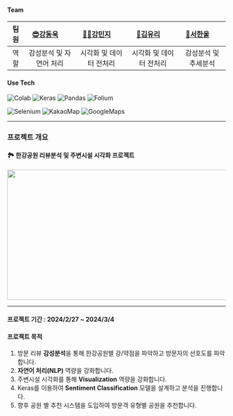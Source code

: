 #### Team

|팀원|[😎강동욱](https://github.com/ddsntc1)&nbsp;&nbsp;&nbsp;&nbsp;&nbsp;|[😶‍🌫️강민지](https://github.com/lucide99)&nbsp;&nbsp;&nbsp;&nbsp;&nbsp;|[🦄김유리](https://github.com/Kimyu-ri)&nbsp;&nbsp;&nbsp;&nbsp;&nbsp;|[🎸서한울](https://github.com/HanW001-S)&nbsp;&nbsp;&nbsp;&nbsp;&nbsp;|
|:---:|:---:|:---:|:---:|:---:|
|역할|감성분석 및 자연어 처리|시각화 및 데이터 전처리|시각화 및 데이터 전처리|감성분석 및 추세분석|

#### Use Tech

![Colab](https://img.shields.io/badge/colab-black?style=for-the-badge&logo=googlecolab)
![Keras](https://img.shields.io/badge/keras-black?style=for-the-badge&logo=keras)
![Pandas](https://img.shields.io/badge/pandas-black?style=for-the-badge&logo=pandas)
![Folium](https://img.shields.io/badge/folium-darkgreen?style=for-the-badge&logo=folium)

![Selenium](https://img.shields.io/badge/selenium-black?style=for-the-badge&logo=selenium)
![KakaoMap](https://img.shields.io/badge/kakao_review-gray?style=for-the-badge&logo=kakao)
![GoogleMaps](https://img.shields.io/badge/google_review-white?style=for-the-badge&logo=google-maps)

---

### 프로젝트 개요

#### 🏞️ 한강공원 리뷰분석 및 주변시설 시각화 프로젝트


<p align="center">
  <img src="https://github.com/ddsntc1/Hangang_SA/assets/38596856/32603fd2-b616-434c-902e-135ef0572d75" width=600px height=300px>
</p>

---

#### 프로젝트 기간 : 2024/2/27 ~ 2024/3/4

#### 프로젝트 목적

1. 방문 리뷰 **감성분석**을 통해 한강공원별 강/약점을 파악하고 방문자의 선호도를 파악합니다.
2. **자연어 처리(NLP)** 역량을 강화합니다.
3. 주변시설 시각화를 통해 **Visualization** 역량을 강화합니다.
4. Keras를 이용하여 **Sentiment Classification** 모델을 설계하고 분석을 진행합니다.
5. 향후 공원 별 추천 시스템을 도입하여 방문객 유형별 공원을 추천합니다.




